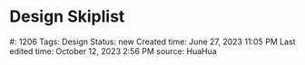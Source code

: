 # Design Skiplist

#: 1206
Tags: Design
Status: new
Created time: June 27, 2023 11:05 PM
Last edited time: October 12, 2023 2:56 PM
source: HuaHua